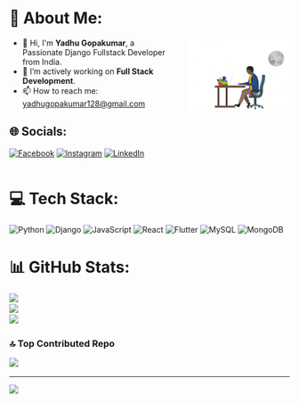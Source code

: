   <div style="display: flex; align-items: center; justify-content: space-between; flex-wrap: wrap;">

  <!-- Left Section -->
  <div style="flex: 1; min-width: 300px; margin-right: 20px;">
    
  # 💫 About Me:
  - 👋 Hi, I'm **Yadhu Gopakumar**, a Passionate Django Fullstack Developer from India.
  - 🔭 I’m actively working on **Full Stack Development**.
  - 📫 How to reach me: yadhugopakumar128@gmail.com

  ## 🌐 Socials:
  [![Facebook](https://img.shields.io/badge/Facebook-%231877F2.svg?logo=Facebook&logoColor=white)](https://www.facebook.com/yadhu.gopakumar.9/) 
  [![Instagram](https://img.shields.io/badge/Instagram-%23E4405F.svg?logo=Instagram&logoColor=white)](https://instagram.com/yadh_u____) 
  [![LinkedIn](https://img.shields.io/badge/LinkedIn-%230077B5.svg?logo=linkedin&logoColor=white)](https://www.linkedin.com/in/yadhu-gopakumar-40a97520a/)
  </div>

  <!-- Right Section -->
  <div style="flex: 1; text-align: center; max-width: 300px;">
    <img src="https://raw.githubusercontent.com/Yadhu-gopakumar/Myportfolio/177642d2761f0d1f4ab2cbd345bdec87f59de7ee/src/components/assets/hero.svg" alt="Hero Image" style="max-width: 100%; height: auto;">
  </div>

</div>


# 💻 Tech Stack:
![Python](https://img.shields.io/badge/python-3670A0?style=flat&logo=python&logoColor=ffdd54) 
![Django](https://img.shields.io/badge/django-%23092E20.svg?style=flat&logo=django&logoColor=white) 
![JavaScript](https://img.shields.io/badge/javascript-%23323330.svg?style=flat&logo=javascript&logoColor=%23F7DF1E) 
![React](https://img.shields.io/badge/react-%2320232a.svg?style=flat&logo=react&logoColor=%2361DAFB) 
![Flutter](https://img.shields.io/badge/Flutter-%2302569B.svg?style=flat&logo=Flutter&logoColor=white) 
![MySQL](https://img.shields.io/badge/mysql-4479A1.svg?style=flat&logo=mysql&logoColor=white) 
![MongoDB](https://img.shields.io/badge/MongoDB-%234ea94b.svg?style=flat&logo=mongodb&logoColor=white)

# 📊 GitHub Stats:
![](https://github-readme-stats.vercel.app/api?username=Yadhu-gopakumar&theme=dark&hide_border=false&include_all_commits=true&count_private=true)<br/>
![](https://github-readme-streak-stats.herokuapp.com/?user=Yadhu-gopakumar&theme=dark&hide_border=false)<br/>
![](https://github-readme-stats.vercel.app/api/top-langs/?username=Yadhu-gopakumar&theme=dark&hide_border=false&include_all_commits=true&count_private=true&layout=compact)

### 🔝 Top Contributed Repo
![](https://github-contributor-stats.vercel.app/api?username=Yadhu-gopakumar&limit=5&theme=dark&combine_all_yearly_contributions=true)

---
[![](https://visitcount.itsvg.in/api?id=Yadhu-gopakumar&icon=0&color=2)](https://visitcount.itsvg.in)
